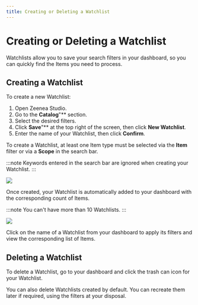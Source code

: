 ```yaml
---
title: Creating or Deleting a Watchlist
---
```


# Creating or Deleting a Watchlist

Watchlists allow you to save your search filters in your dashboard, so you can quickly find the Items you need to process.

## Creating a Watchlist
To create a new Watchlist: 

1. Open Zeenea Studio.
2. Go to the **Catalog**"** section.
3. Select the desired filters.
4. Click **Save**"** at the top right of the screen, then click **New Watchlist**.
5. Enter the name of your Watchlist, then click **Confirm**.

To create a Watchlist, at least one Item type must be selected via the **Item** filter or via a **Scope** in the search bar.

:::note
Keywords entered in the search bar are ignored when creating your Watchlist.
:::

  ![](/img/zeenea-watchlist-new.png)

Once created, your Watchlist is automatically added to your dashboard with the corresponding count of Items.

:::note
You can't have more than 10 Watchlists.
:::

  ![](/img/zeenea-watchlist-new.png)

Click on the name of a Watchlist from your dashboard to apply its filters and view the corresponding list of Items.

## Deleting a Watchlist

To delete a Watchlist, go to your dashboard and click the trash can icon for your Watchlist.

You can also delete Watchlists created by default. You can recreate them later if required, using the filters at your disposal.